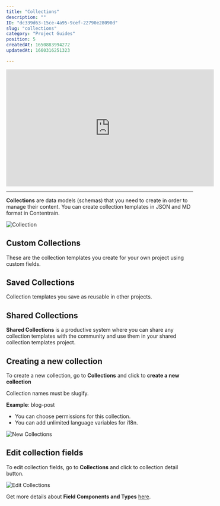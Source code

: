 ```yaml
---
title: "Collections"
description: ""
ID: "dc339d63-15ce-4a95-9cef-22790e28090d"
slug: "collections"
category: "Project Guides"
position: 5
createdAt: 1650883994272
updatedAt: 1660316251323

---
```

<iframe width="560" height="315" src="https://www.youtube.com/embed/awIMyCrf83Y" title="YouTube video player" frameborder="0" allow="accelerometer; autoplay; clipboard-write; encrypted-media; gyroscope; picture-in-picture" allowfullscreen></iframe>

---

**Collections** are data models (schemas) that you need to create in order to manage their content. You can create collection templates in JSON and MD format in Contentrain.

![Collection](/images/collections-s.png)

## Custom Collections

These are the collection templates you create for your own project using custom fields.

## Saved Collections

Collection templates you save as reusable in other projects.

## Shared Collections

**Shared Collections** is a productive system where you can share any collection templates with the community and use them in your shared collection templates project.

## Creating a new collection

To create a new collection, go to **Collections** and click to **create a new collection**


<alert type="info">
Collection names must be slugify.

**Example**: blog-post

</alert>


- You can choose permissions for this collection.
- You can add unlimited language variables for i18n.

![New Collections](/images/new-collection.png)

## Edit collection fields

To edit collection fields, go to **Collections** and click to collection detail button.

![Edit Collections](/images/edit-collection.png)

Get more details about **Field Components and Types** [here](/creating-new-project#collections).
